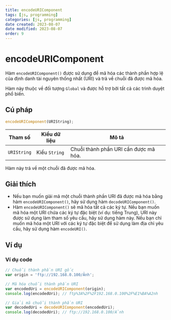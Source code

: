 ```yaml
---
title: encodeURIComponent
tags: [js, programming]
categories: [js, programming]
date created: 2023-08-07
date modified: 2023-08-07
order: 9
---
```


# encodeURIComponent

Hàm `encodeURIComponent()` được sử dụng để mã hóa các thành phần hợp lệ của định danh tài nguyên thống nhất (URI) và trả về chuỗi đã được mã hóa.

Hàm này thuộc về đối tượng `Global` và được hỗ trợ bởi tất cả các trình duyệt phổ biến.

## Cú pháp

```js
encodeURIComponent(URIString);
```

| Tham số       | Kiểu dữ liệu | Mô tả                                           |
| ------------- | ------------ | ---------------------------------------------- |
| `URIString`   | Kiểu `String`| Chuỗi thành phần URI cần được mã hóa.           |

Hàm này trả về một chuỗi đã được mã hóa.

## Giải thích

- Nếu bạn muốn giải mã một chuỗi thành phần URI đã được mã hóa bằng hàm `encodeURIComponent()`, hãy sử dụng hàm `decodeURIComponent()`.
- Hàm `encodeURIComponent()` sẽ mã hóa tất cả các ký tự. Nếu bạn muốn mã hóa một URI chứa các ký tự đặc biệt (ví dụ: tiếng Trung), URI này được sử dụng làm tham số yêu cầu, hãy sử dụng hàm này. Nếu bạn chỉ muốn mã hóa một URI với các ký tự đặc biệt để sử dụng làm địa chỉ yêu cầu, hãy sử dụng hàm `encodeURI()`.

## Ví dụ

### Ví dụ code

```js
// Chuỗi thành phần URI gốc
var origin = 'ftp://192.168.0.100/Ảnh';

// Mã hóa chuỗi thành phần URI
var encodedUri = encodeURIComponent(origin);
console.log(encodedUri); // ftp%3A%2F%2F192.168.0.100%2F%E1%BA%A2nh

// Giải mã chuỗi thành phần URI
var decodedUri = decodeURIComponent(encodedUri);
console.log(decodedUri); // ftp://192.168.0.100/Ảnh
```
